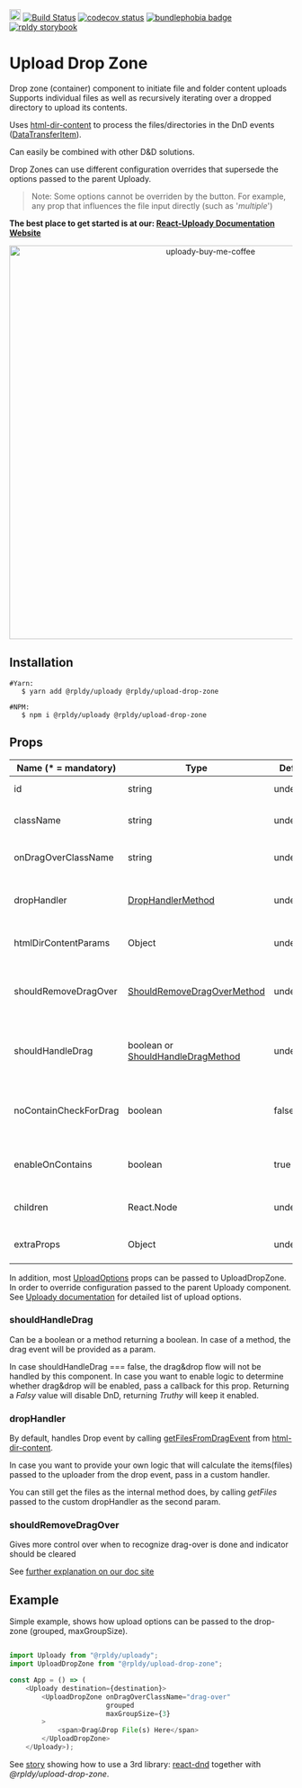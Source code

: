 <a href="https://badge.fury.io/js/%40rpldy%2Fupload-drop-zone">
    <img src="https://badge.fury.io/js/%40rpldy%2Fupload-drop-zone.svg" alt="npm version" height="20"></a>
<a href="https://github.com/rpldy/react-uploady/actions/workflows/pr.yml">
        <img src="https://github.com/rpldy/react-uploady/actions/workflows/pr.yml/badge.svg" alt="Build Status"/></a>
<a href="https://codecov.io/gh/rpldy/react-uploady">
    <img src="https://codecov.io/gh/rpldy/react-uploady/branch/master/graph/badge.svg" alt="codecov status"/></a> 
<a href="https://bundlephobia.com/result?p=@rpldy/upload-drop-zone">
    <img src="https://badgen.net/bundlephobia/minzip/@rpldy/upload-drop-zone" alt="bundlephobia badge"/></a>
<a href="https://react-uploady-storybook.netlify.com/?path=/story/upload-drop-zone--simple">
   <img src="https://cdn.jsdelivr.net/gh/storybookjs/brand@master/badge/badge-storybook.svg" alt="rpldy storybook"/></a> 

# Upload Drop Zone

Drop zone (container) component to initiate file and folder content uploads
Supports individual files as well as recursively iterating over a dropped directory to upload its contents.
 
Uses [html-dir-content](https://www.npmjs.com/package/html-dir-content) to process the files/directories in the DnD events ([DataTransferItem](https://developer.mozilla.org/en-US/docs/Web/API/DataTransferItem)). 

Can easily be combined with other D&D solutions. 

Drop Zones can use different configuration overrides that supersede the options passed to the parent Uploady. 

> Note: Some options cannot be overriden by the button. For example, any prop that influences the file input directly (such as '_multiple_')

**The best place to get started is at our: [React-Uploady Documentation Website](https://react-uploady.org)**

<p align="center">
    <a href="https://www.buymeacoffee.com/yoav"> 
        <img width="700" alt="uploady-buy-me-coffee" src="https://github.com/user-attachments/assets/3a22cd82-94f8-4b79-8b1b-c783be5ecb88">
    </a>
</p>

## Installation

```shell
#Yarn: 
   $ yarn add @rpldy/uploady @rpldy/upload-drop-zone 

#NPM:
   $ npm i @rpldy/uploady @rpldy/upload-drop-zone 
``` 

## Props

| Name (* = mandatory)  | Type                                                                                                                | Default   | Description                                                                                              |
|-----------------------|---------------------------------------------------------------------------------------------------------------------|-----------|----------------------------------------------------------------------------------------------------------|
| id                    | string                                                                                                              | undefined | id attribute to pass to the container element                                                            |
| className             | string                                                                                                              | undefined | the class attribute to pass to the container element                                                     |
| onDragOverClassName   | string                                                                                                              | undefined | class name to add to the container when dragged over                                                     |
| dropHandler           | [DropHandlerMethod](https://react-uploady.org/docs/api/components/uploadDropZone/#dropHandler)                      | undefined | override default handler that returns the drop result (ex: files). May return a promise                  | 
| htmlDirContentParams  | Object                                                                                                              | undefined | will be passed as is to html-dir-content. See [docs](https://www.npmjs.com/package/html-dir-content#api) |
| shouldRemoveDragOver  | [ShouldRemoveDragOverMethod](https://react-uploady.org/docs/api/components/uploadDropZone/#shouldRemoveDragOver)    | undefined | callback to help identify when to remove the onDragOverClassName. Receives the dragleave event           |
| shouldHandleDrag      | boolean or [ShouldHandleDragMethod](https://react-uploady.org/docs/api/components/uploadDropZone/#shouldHandleDrag) | undefined | Whether drag&drop should be handled, either boolean or method returning boolean                          |
| noContainCheckForDrag | boolean                                                                                                             | false     | By default, the component will check if the drag event is inside the container. Set to true to disable   |
| enableOnContains      | boolean                                                                                                             | true      | By default will handle drag-enter for children of the container and not just the container itself        |
| children              | React.Node                                                                                                          | undefined | child element(s) to render inside the container                                                          |
| extraProps            | Object                                                                                                              | undefined | any other props to pass to the div component (with spread)                                               |

In addition, most [UploadOptions](https://react-uploady.org/docs/api/types/#uploadoptions) props can be passed to UploadDropZone.
In order to override configuration passed to the parent Uploady component. 
See [Uploady documentation](https://react-uploady.org/docs/api/#props) for detailed list of upload options.

### shouldHandleDrag

Can be a boolean or a method returning a boolean. In case of a method, the drag event will be provided as a param.

In case shouldHandleDrag === false, the drag&drop flow will not be handled by this component. 
In case you want to enable logic to determine whether drag&drop will be enabled, pass a callback for this prop. 
Returning a _Falsy_ value will disable DnD, returning _Truthy_ will keep it enabled. 

### dropHandler

By default, handles Drop event by calling [getFilesFromDragEvent](https://github.com/yoavniran/html-dir-content/blob/master/README.MD#getfilesfromdragevent) from [html-dir-content](https://www.npmjs.com/package/html-dir-content).

In case you want to provide your own logic that will calculate the items(files) passed to the uploader from the drop event, pass in a custom handler.

You can still get the files as the internal method does, by calling _getFiles_ passed to the custom dropHandler as the second param. 

### shouldRemoveDragOver

Gives more control over when to recognize drag-over is done and indicator should be cleared 

See [further explanation on our doc site](https://react-uploady.org/docs/api/components/uploadDropZone/#shouldRemoveDragOver)

## Example

Simple example, shows how upload options can be passed to the drop-zone (grouped, maxGroupSize).

```javascript

import Uploady from "@rpldy/uploady";
import UploadDropZone from "@rpldy/upload-drop-zone";

const App = () => (
    <Uploady destination={destination}>
        <UploadDropZone onDragOverClassName="drag-over"
                        grouped
                        maxGroupSize={3}
        >
            <span>Drag&Drop File(s) Here</span>            
        </UploadDropZone>
    </Uploady>);
```

See [story](https://react-uploady-storybook.netlify.com/?path=/story/upload-drop-zone--with-third-party-drop-zone) showing how to use a 3rd library: [react-dnd](https://github.com/react-dnd/react-dnd/)
together with _@rpldy/upload-drop-zone_. 
